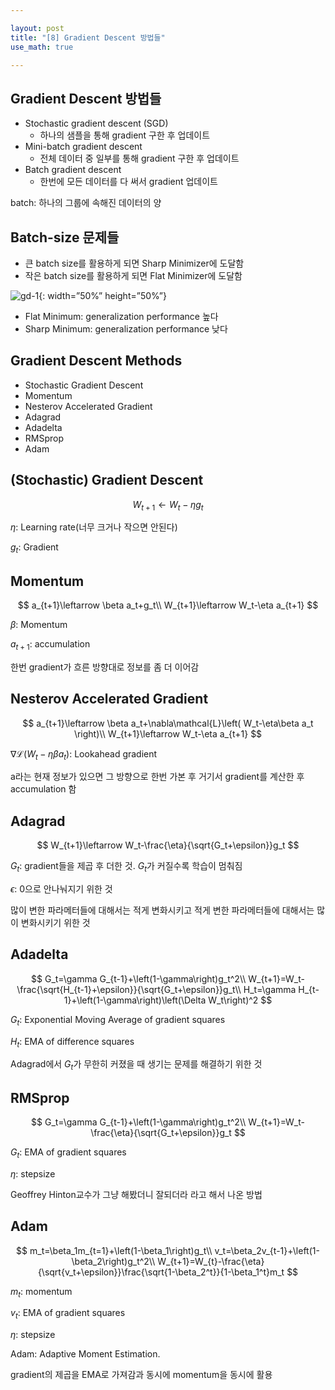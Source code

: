 ```yaml
---

layout: post
title: "[8] Gradient Descent 방법들"
use_math: true

---
```


## Gradient Descent 방법들

- Stochastic gradient descent (SGD)
  - 하나의 샘플을 통해 gradient 구한 후 업데이트
- Mini-batch gradient descent 
  - 전체 데이터 중 일부를 통해 gradient 구한 후 업데이트
- Batch gradient descent 
  - 한번에 모든 데이터를 다 써서 gradient 업데이트



batch: 하나의 그룹에 속해진 데이터의 양



## Batch-size 문제들

- 큰 batch size를 활용하게 되면 Sharp Minimizer에 도달함
- 작은 batch size를 활용하게 되면 Flat Minimizer에 도달함

![gd-1](https://user-images.githubusercontent.com/90087083/179951231-b3d4a8a7-5c9c-4790-852b-a971f1f54bd8.jpg){: width=”50%” height=”50%”}


- Flat Minimum: generalization performance 높다
- Sharp Minimum: generalization performance 낮다





## Gradient Descent Methods

- Stochastic Gradient Descent 
- Momentum
- Nesterov Accelerated Gradient 
- Adagrad 
- Adadelta 
- RMSprop 
- Adam



## (Stochastic) Gradient Descent

$$
W_{t+1}\leftarrow W_t-\eta g_t
$$

$\eta$: Learning rate(너무 크거나 작으면 안된다)

$g_t$: Gradient
 
 
 
 
 
 
## Momentum

$$
a_{t+1}\leftarrow \beta a_t+g_t\\
W_{t+1}\leftarrow W_t-\eta a_{t+1}
$$

$\beta$: Momentum

$a_{t+1}$: accumulation

한번 gradient가 흐른 방향대로 정보를 좀 더 이어감
 
 
 
 
 
 
## Nesterov Accelerated Gradient 

$$
a_{t+1}\leftarrow \beta a_t+\nabla\mathcal{L}\left( W_t-\eta\beta a_t \right)\\
W_{t+1}\leftarrow W_t-\eta a_{t+1}
$$

$\nabla\mathcal{L}\left( W_t-\eta\beta a_t \right)$: Lookahead gradient

a라는 현재 정보가 있으면 그 방향으로 한번 가본 후 거기서 gradient를 계산한 후 accumulation 함
 
 
 
 
 
 
## Adagrad 

$$
W_{t+1}\leftarrow W_t-\frac{\eta}{\sqrt{G_t+\epsilon}}g_t
$$

$G_t$: gradient들을 제곱 후 더한 것. $G_t$가 커질수록 학습이 멈춰짐

$\epsilon$: 0으로 안나눠지기 위한 것

많이 변한 파라메터들에 대해서는 적게 변화시키고 적게 변한 파라메터들에 대해서는 많이 변화시키기 위한 것
 
 
 
 
 
 
## Adadelta 

$$
G_t=\gamma G_{t-1}+\left(1-\gamma\right)g_t^2\\
W_{t+1}=W_t-\frac{\sqrt{H_{t-1}+\epsilon}}{\sqrt{G_t+\epsilon}}g_t\\
H_t=\gamma H_{t-1}+\left(1-\gamma\right)\left(\Delta W_t\right)^2
$$

$G_t$: Exponential Moving Average of gradient squares

$H_t$: EMA of difference squares

Adagrad에서 $G_t$가 무한히 커졌을 때 생기는 문제를 해결하기 위한 것 
 
 
 
 
 
 
## RMSprop 

$$
G_t=\gamma G_{t-1}+\left(1-\gamma\right)g_t^2\\
W_{t+1}=W_t-\frac{\eta}{\sqrt{G_t+\epsilon}}g_t
$$

$G_t$: EMA of gradient squares

$\eta$: stepsize

Geoffrey Hinton교수가 그냥 해봤더니 잘되더라 라고 해서 나온 방법
 
 
 
 
 
 
## Adam

$$
m_t=\beta_1m_{t=1}+\left(1-\beta_1\right)g_t\\
v_t=\beta_2v_{t-1}+\left(1-\beta_2\right)g_t^2\\
W_{t+1}=W_{t}-\frac{\eta}{\sqrt{v_t+\epsilon}}\frac{\sqrt{1-\beta_2^t}}{1-\beta_1^t}m_t
$$

$m_t$: momentum

$v_t$: EMA of gradient squares

$\eta$: stepsize

Adam: Adaptive Moment Estimation.

 gradient의 제곱을 EMA로 가져감과 동시에 momentum을 동시에 활용

